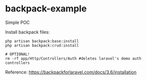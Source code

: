 # backpack-example
Simple POC

Install backpack files:
```
php artisan backpack:base:install
php artisan backpack:crud:install

# OPTIONAL!
rm -rf app/Http/Controllers/Auth #deletes laravel's demo auth controllers
```

Reference: https://backpackforlaravel.com/docs/3.6/installation
